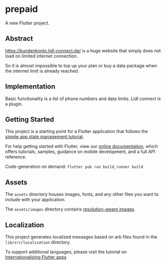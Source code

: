 # prepaid

A new Flutter project.

## Abstract

https://kundenkonto.lidl-connect.de/ is a huge website
that simply does not load on limited internet connection.

So it is almost impossible to top up your plan or buy a data package
when the internet limit is already reached.

## Implementation

Basic functionality is a list of phone numbers and data limits.
Lidl connect is a plugin.

## Getting Started

This project is a starting point for a Flutter application that follows the
[simple app state management
tutorial](https://flutter.dev/docs/development/data-and-backend/state-mgmt/simple).

For help getting started with Flutter, view our
[online documentation](https://flutter.dev/docs), which offers tutorials,
samples, guidance on mobile development, and a full API reference.

Code-generation on demand: `flutter pub run build_runner build`

## Assets

The `assets` directory houses images, fonts, and any other files you want to
include with your application.

The `assets/images` directory contains [resolution-aware
images](https://flutter.dev/docs/development/ui/assets-and-images#resolution-aware).

## Localization

This project generates localized messages based on arb files found in
the `lib/src/localization` directory.

To support additional languages, please visit the tutorial on
[Internationalizing Flutter
apps](https://flutter.dev/docs/development/accessibility-and-localization/internationalization)
